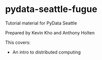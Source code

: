 # pydata-seattle-fugue
Tutorial material for PyData Seattle

Prepared by Kevin Kho and Anthony Holten

This covers:
* An intro to distributed computing
